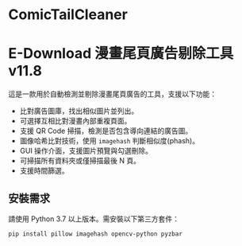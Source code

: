 # ComicTailCleaner

# E-Download 漫畫尾頁廣告剔除工具 v11.8

這是一款用於自動檢測並剔除漫畫尾頁廣告的工具，支援以下功能：

- 比對廣告圖庫，找出相似圖片並列出。
- 可選擇互相比對漫畫內部重複頁面。
- 支援 QR Code 掃描，檢測是否包含導向連結的廣告圖。
- 圖像哈希比對技術，使用 `imagehash` 判斷相似度(phash)。
- GUI 操作介面，支援圖片預覽與勾選刪除。
- 可掃描所有資料夾或僅掃描最後 N 頁。
- 支援時間篩選。

## 安裝需求

請使用 Python 3.7 以上版本。需安裝以下第三方套件：

```bash
pip install pillow imagehash opencv-python pyzbar
